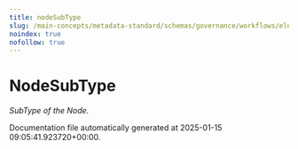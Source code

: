 ```yaml
---
title: nodeSubType
slug: /main-concepts/metadata-standard/schemas/governance/workflows/elements/nodesubtype
noindex: true
nofollow: true
---
```


# NodeSubType

*SubType of the Node.*



Documentation file automatically generated at 2025-01-15 09:05:41.923720+00:00.
